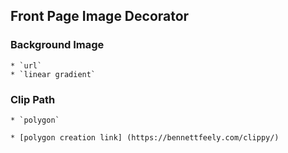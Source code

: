 ## Front Page Image Decorator

### Background Image
	* `url`
	* `linear gradient`
	
### Clip Path
	* `polygon`
	
	* [polygon creation link] (https://bennettfeely.com/clippy/)
